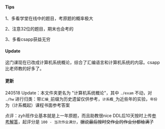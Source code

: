 #### Tips
1、多看学堂在线中的题目，考原题的概率极大

2、注意32位的题目，期末也会考的

3、多看csapp获益无穷


#### Update

这门课现在已改成计算机系统概论，综合了汇编语言和计算机系统的内容。csapp比老师教的好多了。

#### 更新

240518 Update：本文件夹更名为 "计算机系统概论"，其中 `./exam` 不动，对 `./hw` 进行归类：带`汇编_`前缀为历史遗留仅供参考，`计系概_`为近些年的实验，`年份`为（计系概起）课程书面参考答案

点评：zyh班作业基本就是上一年原题，而且助教很nice DDL后10天按时上传[参考解答](./hw/2023/zyh班计系概解答.pdf)，起评分是 `100 - 当次作业满分`，~~据说最后按时交作业的作业分都给满了~~
